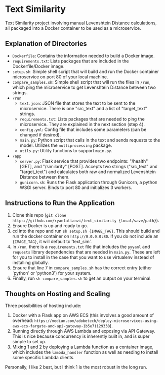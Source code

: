 # Text Similarity
Text Similarity project involving manual Levenshtein Distance calculations, all packaged into a Docker container to be used as a microservice.

## Explanation of Directories

- ```Dockerfile```: Contains the information needed to build a Docker image.
- ```requirements.txt```: Lists packages that are included in the Dockerfile/Docker image.
- ```setup.sh```: Simple shell script that will build and run the Docker container microservice on port 80 of your local machine.
- ```compare_samples.sh```: Simple shell script that will run the files in ```/run```, which ping the microservice to get Levenshtein Distance between two strings.
- ```/run```
  - ```text.json```: JSON file that stores the text to be sent to the microservice. There is one "src_text" and a list of "target_text" strings.
  - ```requirements.txt```: Lists packages that are needed to ping the microservice. They are explained in the next section (step 4).
  - ```config.yml```: Config file that includes some parameters (can be changed if desired).
  - ```main.py```: Python script that calls in the text and sends requests to the model. Utilizes the ```multiprocessing``` package.
  - ```utils.py```: Utility functions to support ```main.py```.
- ```/app```
  - ```server.py```: Flask service that provides two endpoints: "/health" [GET], and "/similarity" [POST]. Accepts two strings ("src_text" and "target_text") and calculates both raw and normalized Levenshtein Distance between them.
  - ```gunicorn.sh```: Runs the Flask application through Gunicorn, a python WSGI server. Binds to port 80 and initializes 3 workers.

## Instructions to Run the Application

1. Clone this repo (```git clone https://github.com/ryanlattanzi/text_similarity {local/save/path}```).
2. Ensure Docker is up and ready to go.
3. cd into the repo and run ```sh setup.sh {IMAGE_TAG}```. This should build and run the docker container on ```http://0.0.0.0:80```. If you do not include an ```{IMAGE_TAG}```, it will default to 'text_sim'.
4. In ```/run```, there is a ```requirements.txt``` file that includes the ```pyyaml``` and ```requests``` library dependencies that are needed in ```main.py```. These are left for you to install in the case that you want to use virtualenv instead of installing globally.
5. Ensure that line 7 in ```compare_samples.sh``` has the correct entry (either 'python' or 'python3') for your system.
6. Finally, run ```sh compare_samples.sh``` to get an output on your terminal.

## Thoughts on Hosting and Scaling

Three possibilities of hosting include:
  1. Docker with a Flask app on AWS ECS (this involves a good amount of overhead: ```https://medium.com/adobetech/deploy-microservices-using-aws-ecs-fargate-and-api-gateway-1b5e71129338```).
  2. Running directly through AWS Lambda and exposing via API Gateway. This is nice because concurrency is inherently built in, and is super simple to set up.
  3. Mixing 1 and 2 by deploying a Lambda function as a container image, which includes the ```lambda_handler``` function as well as needing to install some specific Lambda clients.

Personally, I like 2 best, but I think 1 is the most robust in the long run.

